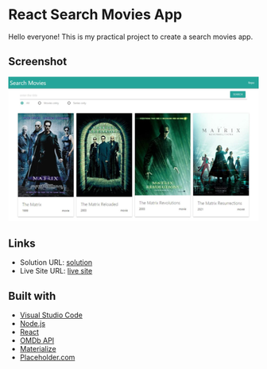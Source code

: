 # React Search Movies App

Hello everyone!
This is my practical project to create a search movies app.

## Screenshot

![](.//public/screenshot.jpg)

## Links

-   Solution URL: [solution](https://github.com/a2xs6y/search_movies)
-   Live Site URL: [live site](https://a2xs6y.github.io/search_movies)

## Built with

-   [Visual Studio Code](https://code.visualstudio.com)
-   [Node.js](https://nodejs.org/en/)
-   [React](https://reactjs.org/)
-   [OMDb API](https://omdbapi.com/)
-   [Materialize](https://materializecss.com/)
-   [Placeholder.com](https://placeholder.com/)
